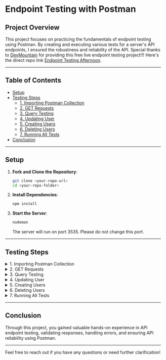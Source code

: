 # Endpoint Testing with Postman

## Project Overview
This project focuses on practicing the fundamentals of endpoint testing using Postman. By creating and executing various tests for a server's API endpoints, I ensured the robustness and reliability of the API. Special thanks to [DevMountain](https://github.com/DevMountain) for providing this free live endpoint testing project!!! Here's the direct repo link [Endpoint Testing Afternoon](https://github.com/DevMountain/endpoint-testing-afternoon).

---

## Table of Contents
- [Setup](#setup)
- [Testing Steps](#testing-steps)
  - [1. Importing Postman Collection](#importing-postman-collection)
  - [2. GET Requests](#get-requests)
  - [3. Query Testing](#query-testing)
  - [4. Updating User](#updating-user)
  - [5. Creating Users](#creating-users)
  - [6. Deleting Users](#deleting-users)
  - [7. Running All Tests](#running-all-tests)
- [Conclusion](#conclusion)

---

## Setup
1. **Fork and Clone the Repository**:
   ```bash
   git clone <your-repo-url>
   cd <your-repo-folder>
   ```
2. **Install Dependencies**:
   ```bash
   npm install
   ```
3. **Start the Server**:
   ```bash
   nodeman
   ```
   The server will run on port 3535. Please do not change this port.

---

## Testing Steps

<details>
<summary id="importing-postman-collection">1. Importing Postman Collection</summary>
  
- Open Postman.
  
- Click on the **Import** button in the top left corner.

- Import the collection located in the `postman_collection` folder.

- You should now see a collection titled **Endpoint Testing Afternoon**.
</details>

<details>
<summary id="get-requests">2. GET Requests</summary>

- **All Users**:
  - Verify the response status is **200**.
  - Check that the returned data is an array with a length of **100**.

- **User by ID**:
  - Ensure the correct user properties are returned for the specified ID.

- **User by ID (Error)**:
  - Confirm that appropriate error messages are displayed for invalid ID requests.

</details>

<details>
<summary id="query-testing">3. Query Testing</summary>

- **User with Query**:
  - Validate that users can be fetched based on query parameters.

- **User with Query (Error)**:
  - Check for correct error messaging when an improper query is sent.

</details>

<details>
<summary id="updating-user">4. Updating User</summary>

- **Update by ID**:
  - Test user updates, ensuring the returned user has updated properties.

- **Update by ID (Error)**:
  - Verify error handling for invalid updates.

</details>

<details>
<summary id="creating-users">5. Creating Users</summary>

- **Create User**:
  - Ensure new users can be created and verify the returned data.

- **Create User (Error)**:
  - Check that the server responds correctly when required data is missing.

</details>

<details>
<summary id="deleting-users">6. Deleting Users</summary>

- **Remove User**:
  - Validate successful user removal and check the returned ID.

- **Remove User (Error)**:
  - Confirm proper error handling for attempts to delete non-existent users.

</details>

<details>
<summary id="running-all-test">7. Running All Tests</summary>

- Restart the server.
- Click the right arrow next to the collection name in Postman and select **Run**.
- Execute the entire collection to ensure all tests pass.

</details>

---

## Conclusion
Through this project, you gained valuable hands-on experience in API endpoint testing, validating responses, handling errors, and ensuring API reliability using Postman.

---

Feel free to reach out if you have any questions or need further clarification!
